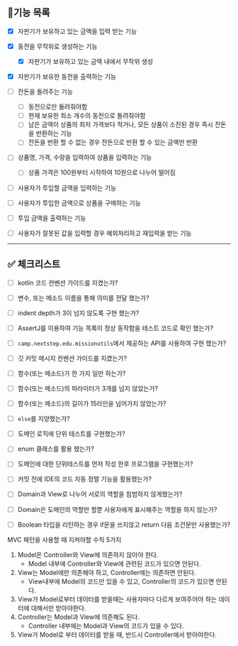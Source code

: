 ## 🎯기능 목록

- [x] 자판기가 보유하고 있는 금액을 입력 받는 기능
- [x] 동전을 무작위로 생성하는 기능
  - [x] 자판기가 보유하고 있는 금액 내에서 무작위 생성
- [x] 자판기가 보유한 동전을 출력하는 기능
- [ ] 잔돈을 돌려주는 기능
  - [ ] 동전으로만 돌려줘야함
  - [ ] 현재 보유한 최소 개수의 동전으로 돌려줘야함
  - [ ] 남은 금액이 상품의 최저 가격보다 적거나, 모든 상품이 소진된 경우 즉시 잔돈을 반환하는 기능
  - [ ] 잔돈을 반환 할 수 없는 경우 잔돈으로 반환 할 수 있는 금액만 반환
- [ ] 상품명, 가격, 수량을 입력하여 상품을 입력하는 기능
  - [ ] 상품 가격은 100원부터 시작하여 10원으로 나누어 떨어짐
- [ ] 사용자가 투입할 금액을 입력하는 기능
- [ ] 사용자가 투입한 금액으로 상품을 구매하는 기능
- [ ] 투입 금액을 출력하는 기능
- [ ] 사용자가 잘못된 값을 입력할 경우 예외처리하고 재입력을 받는 기능


---

## ✅ 체크리스트

- [ ] kotlin 코드 컨벤션 가이드를 지켰는가?
- [ ] 변수, 또는 메소드 이름을 통해 의미를 전달 했는가?
- [ ] indent depth가 3이 넘지 않도록 구현 했는가?
- [ ] AssertJ를 이용하여 기능 목록이 정상 동작함을 테스트 코드로 확인 했는가?
- [ ] `camp.nextstep.edu.missionutils`에서 제공하는 API를 사용하여 구현 했는가?
- [ ] 깃 커밋 메시지 컨벤션 가이드를 지켰는가?
- [ ] 함수(또는 메소드)가 한 가지 일만 하는가?
- [ ] 함수(또는 메소드)의 파라미터가 3개를 넘지 않았는가?
- [ ] 함수(또는 메소드)의 길이가 15라인을 넘어가지 않았는가?
- [ ] `else`를 지양했는가?
- [ ] 도메인 로직에 단위 테스트를 구현했는가?
- [ ] enum 클래스를 활용 했는가?
- [ ] 도메인에 대한 단위테스트를 먼저 작성 한후 프로그램을 구현했는가?
- [ ] 커밋 전에 IDE의 코드 자동 정렬 기능을 활용했는가?
- [ ] Domain과 View로 나누어 서로의 역할을 침범하지 않게했는가?
- [ ] Domain은 도메인의 역할만 할뿐 사용자에게 표시해주는 역할을 하지 않는가?
- [ ] Boolean 타입을 리턴하는 경우 if문을 쓰지않고 return 다음 조건문만 사용했는가?


MVC 패턴을 사용할 때 지켜야할 수칙 5가지

1. Model은 Controller와 View에 의존하지 않아야 한다.
    - Model 내부에 Controller와 View에 관련된 코드가 있으면 안된다.
2. View는 Model에만 의존해야 하고, Controller에는 의존하면 안된다.
    - View내부에 Model의 코드만 있을 수 있고, Controller의 코드가 있으면 안된다.
3. View가 Model로부터 데이터를 받을때는 사용자마다 다르게 보여주어야 하는 데이터에 대해서만 받아야한다.
4. Controller는 Model과 View에 의존해도 된다.
    - Controller 내부에는 Model과 View의 코드가 있을 수 있다.
5. View가 Model로 부터 데이터를 받을 때, 반드시 Controller에서 받아야한다.
